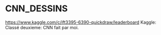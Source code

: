 # CNN_DESSINS
https://www.kaggle.com/c/ift3395-6390-quickdraw/leaderboard Kaggle: Classé deuxieme:  CNN fait par moi.  
